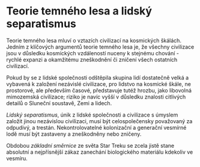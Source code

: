 # Teorie temného lesa a lidský separatismus

Teorie temného lesa mluví o vztazích civilizací na kosmických škálách. Jedním z klíčových argumentů teorie temného lesa je, že všechny civilizace jsou v důsledku kosmických vzdáleností nuceny k stejnému chování - rychlé expanzi a okamžitému zneškodnění či zničení všech ostatních civilizací.

Pokud by se z lidské společnosti odštěpila skupina lidí dostatečně velká a vybavená k založení nezávislé civilizace, pro lidstvo na kosmické škále, ne prostorové, ale především časové, představuje tutéž hrozbu, jako libovolná mimozemská civilizace; riziko je navíc vyšší v důsledku znalosti citlivých detailů o Sluneční soustavě, Zemi a lidech.

*Lidský separatismus*, únik z lidské společnosti a civilizace s úmyslem založit jinou nezávislou civilizaci, musí být celospolečensky považovaný za odpudivý, a trestán. Nekontrolovatelné kolonizační a generační vesmírné lodě musí být zastaveny a zneškodněny nebo zničeny.

Obdobou *základní směrnice* ze světa Star Treku se zcela jistě stane absolutní a nejpřísnější zákaz zanechání biologického materiálu kdekoliv ve vesmíru.
